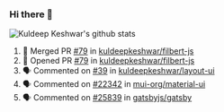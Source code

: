 ### Hi there 👋

<!--
**kuldeepkeshwar/kuldeepkeshwar** is a ✨ _special_ ✨ repository because its `README.md` (this file) appears on your GitHub profile.

Here are some ideas to get you started:

- 🔭 I’m currently working on ...
- 🌱 I’m currently learning ...
- 👯 I’m looking to collaborate on ...
- 🤔 I’m looking for help with ...
- 💬 Ask me about ...
- 📫 How to reach me: ...
- 😄 Pronouns: ...
- ⚡ Fun fact: ...
-->
![Kuldeep Keshwar's github stats](https://github-readme-stats.vercel.app/api?username=kuldeepkeshwar&show_icons=true)

<!--START_SECTION:activity-->
1. 🎉 Merged PR [#79](https://github.com//kuldeepkeshwar/filbert-js/pull/79) in [kuldeepkeshwar/filbert-js](https://github.com//kuldeepkeshwar/filbert-js)
2. 💪 Opened PR [#79](https://github.com//kuldeepkeshwar/filbert-js/pull/79) in [kuldeepkeshwar/filbert-js](https://github.com//kuldeepkeshwar/filbert-js)
3. 🗣 Commented on [#39](https://github.com//kuldeepkeshwar/layout-ui/issues/39) in [kuldeepkeshwar/layout-ui](https://github.com//kuldeepkeshwar/layout-ui)
4. 🗣 Commented on [#22342](https://github.com//mui-org/material-ui/issues/22342) in [mui-org/material-ui](https://github.com//mui-org/material-ui)
5. 🗣 Commented on [#25839](https://github.com//gatsbyjs/gatsby/issues/25839) in [gatsbyjs/gatsby](https://github.com//gatsbyjs/gatsby)
<!--END_SECTION:activity-->
